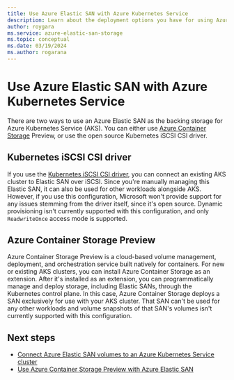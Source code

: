 ```yaml
---
title: Use Azure Elastic SAN with Azure Kubernetes Service
description: Learn about the deployment options you have for using Azure Elastic SAN as the backing storage for Azure Kubernetes Service.
author: roygara
ms.service: azure-elastic-san-storage
ms.topic: conceptual
ms.date: 03/19/2024
ms.author: rogarana
---
```



# Use Azure Elastic SAN with Azure Kubernetes Service

There are two ways to use an Azure Elastic SAN as the backing storage for Azure Kubernetes Service (AKS). You can either use [Azure Container Storage](../container-storage/container-storage-introduction.md#why-azure-container-storage-is-useful) Preview, or use the open source Kubernetes iSCSI CSI driver.

## Kubernetes iSCSI CSI driver

If you use the [Kubernetes iSCSI CSI driver](elastic-san-connect-aks.md), you can connect an existing AKS cluster to Elastic SAN over iSCSI. Since you're manually managing this Elastic SAN, it can also be used for other workloads alongside AKS. However, if you use this configuration, Microsoft won't provide support for any issues stemming from the driver itself, since it's open source. Dynamic provisioning isn't currently supported with this configuration, and only `ReadwriteOnce` access mode is supported.

## Azure Container Storage Preview

Azure Container Storage Preview is a cloud-based volume management, deployment, and orchestration service built natively for containers. For new or existing AKS clusters, you can install Azure Container Storage as an extension. After it's installed as an extension, you can programmatically manage and deploy storage, including Elastic SANs, through the Kubernetes control plane. In this case, Azure Container Storage deploys a SAN exclusively for use with your AKS cluster. That SAN can't be used for any other workloads and volume snapshots of that SAN's volumes isn't currently supported with this configuration.

## Next steps

- [Connect Azure Elastic SAN volumes to an Azure Kubernetes Service cluster](elastic-san-connect-aks.md)
- [Use Azure Container Storage Preview with Azure Elastic SAN](../container-storage/use-container-storage-with-elastic-san.md)